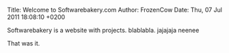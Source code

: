 Title: Welcome to Softwarebakery.com
Author: FrozenCow
Date: Thu, 07 Jul 2011 18:08:10 +0200

Softwarebakery is a website with projects. blablabla. jajajaja neenee

That was it.
